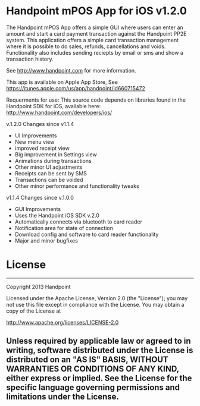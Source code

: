 Handpoint mPOS App for iOS v1.2.0
===============
The Handpoint mPOS App offers a simple GUI where users can enter an amount and start a card payment transaction against the Handpoint PP2E system. This application offers a simple card transaction management where it is possible to do sales, refunds, cancellations and voids. Functionality also includes sending reciepts by email or sms and show a transaction history.

See http://www.handpoint.com for more information.

This app is available on Apple App Store, See https://itunes.apple.com/us/app/handpoint/id660715472
 
Requerments for use:
This source code depends on libraries found in the Handpoint SDK for iOS, available here: http://www.handpoint.com/developers/ios/

v.1.2.0 Changes since v1.1.4
* UI Improvements
* New menu view
* improved  receipt view
* Big improvement in Settings view
* Animations during transactions
* Other minor UI adjustments
* Receipts can be sent by SMS
* Transactions can be voided
* Other minor performance and functionality tweaks

v1.1.4 Changes since v.1.0.0
* GUI Improvements
* Uses the Handpoint iOS SDK v.2.0
* Automatically connects via bluetooth to card reader
* Notification area for state of connection
* Download config and software to card reader functionality
* Major and minor bugfixes

License
===============
------------------------
 Copyright 2013 Handpoint

 Licensed under the Apache License, Version 2.0 (the "License");
 you may not use this file except in compliance with the License.
 You may obtain a copy of the License at

 http://www.apache.org/licenses/LICENSE-2.0

 Unless required by applicable law or agreed to in writing, software
 distributed under the License is distributed on an "AS IS" BASIS,
 WITHOUT WARRANTIES OR CONDITIONS OF ANY KIND, either express or implied.
 See the License for the specific language governing permissions and
 limitations under the License.
 ------------------------
